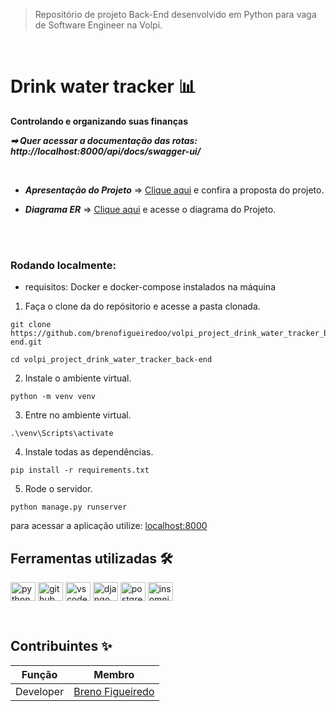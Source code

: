 > Repositório de projeto Back-End desenvolvido em Python para vaga de Software Engineer na Volpi.
 <br />
 
 
 # Drink water tracker 📊  
**Controlando e organizando suas finanças**

***➡ Quer acessar a documentação das rotas: http://localhost:8000/api/docs/swagger-ui/***

<br />

* ***Apresentação do Projeto*** => [Clique aqui]() e confira a proposta do projeto.

* ***Diagrama ER*** => [Clique aqui](https://github.com/brenofigueiredoo/volpi_project_drink_water_tracker_back-end/blob/main/diagrama.png) e acesse o diagrama do Projeto.

<br />
&nbsp;

### Rodando localmente:
- requisitos: Docker e docker-compose instalados na máquina
1. Faça o clone da do repósitorio e acesse a pasta clonada.
```shell
git clone https://github.com/brenofigueiredoo/volpi_project_drink_water_tracker_back-end.git

cd volpi_project_drink_water_tracker_back-end
```
2. Instale o ambiente virtual.
```
python -m venv venv
```
3. Entre no ambiente virtual.
```
.\venv\Scripts\activate
```
4. Instale todas as dependências.
```
pip install -r requirements.txt
```
5. Rode o servidor.
```
python manage.py runserver
```
para acessar a aplicação utilize: [localhost:8000](localhost:8000)
&nbsp;

## Ferramentas utilizadas 🛠 

 <img align="center" alt="python" height="30" width="40" src="https://cdn.jsdelivr.net/gh/devicons/devicon/icons/python/python-original.svg"> <img align="center" alt="github" height="30" width="40" src="https://cdn.jsdelivr.net/gh/devicons/devicon/icons/github/github-original.svg">
 <img align="center" alt="vscode" height="30" width="40" src="https://cdn.jsdelivr.net/gh/devicons/devicon/icons/vscode/vscode-original.svg"> <img align="center" alt="django" height="30" width="40" src="https://cdn.jsdelivr.net/gh/devicons/devicon/icons/django/django-plain-wordmark.svg">
 <img align="center" alt="postgresql" height="30" width="40" src="https://cdn.jsdelivr.net/gh/devicons/devicon/icons/postgresql/postgresql-original.svg"> 
 <img align="center" alt="insomnia" height="30" width="40" src="https://www.svgrepo.com/show/353904/insomnia.svg">


&nbsp;


## Contribuintes ✨

Função   | Membro
--------- | ------
Developer | [Breno Figueiredo](https://www.linkedin.com/in/brenosfigueiredo/)
